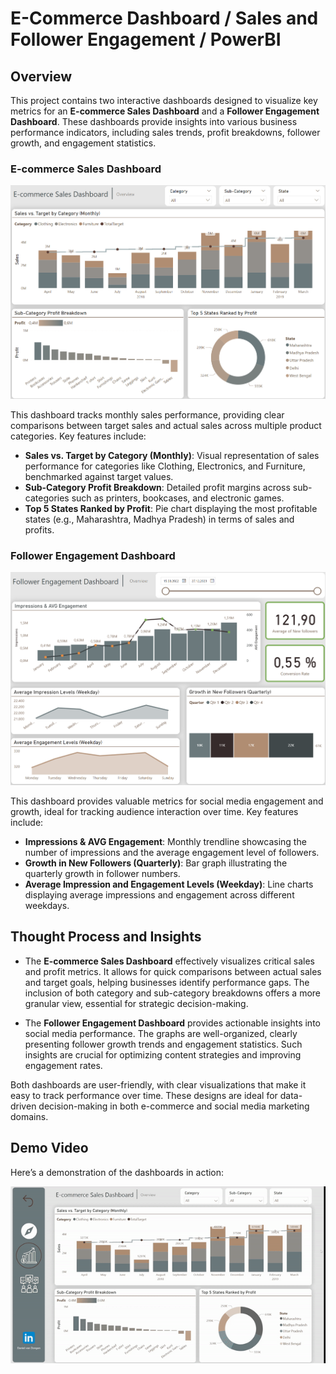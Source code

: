 # E-Commerce Dashboard / Sales and Follower Engagement / PowerBI

## Overview

This project contains two interactive dashboards designed to visualize key metrics for an **E-commerce Sales Dashboard** and a **Follower Engagement Dashboard**. 
These dashboards provide insights into various business performance indicators, including sales trends, profit breakdowns, follower growth, and engagement statistics.

### E-commerce Sales Dashboard

<img src="https://github.com/DanielvanDongen/PowerBI-Ecommerce-Engagement/blob/main/pictures/Ecommerce_sales.png" alt="E-commerce Sales" width="600"/>

This dashboard tracks monthly sales performance, providing clear comparisons between target sales and actual sales across multiple product categories. Key features include:

- **Sales vs. Target by Category (Monthly)**: Visual representation of sales performance for categories like Clothing, Electronics, and Furniture, benchmarked against target values.
- **Sub-Category Profit Breakdown**: Detailed profit margins across sub-categories such as printers, bookcases, and electronic games.
- **Top 5 States Ranked by Profit**: Pie chart displaying the most profitable states (e.g., Maharashtra, Madhya Pradesh) in terms of sales and profits.

### Follower Engagement Dashboard

<img src="https://github.com/DanielvanDongen/PowerBI-Ecommerce-Engagement/blob/main/pictures/Engagement.png" alt="Follower Engagement" width="600"/>

This dashboard provides valuable metrics for social media engagement and growth, ideal for tracking audience interaction over time. Key features include:

- **Impressions & AVG Engagement**: Monthly trendline showcasing the number of impressions and the average engagement level of followers.
- **Growth in New Followers (Quarterly)**: Bar graph illustrating the quarterly growth in follower numbers.
- **Average Impression and Engagement Levels (Weekday)**: Line charts displaying average impressions and engagement across different weekdays.

## Thought Process and Insights

- The **E-commerce Sales Dashboard** effectively visualizes critical sales and profit metrics. It allows for quick comparisons between actual sales and target goals, helping businesses identify performance gaps. The inclusion of both category and sub-category breakdowns offers a more granular view, essential for strategic decision-making.
  
- The **Follower Engagement Dashboard** provides actionable insights into social media performance. The graphs are well-organized, clearly presenting follower growth trends and engagement statistics. Such insights are crucial for optimizing content strategies and improving engagement rates.

Both dashboards are user-friendly, with clear visualizations that make it easy to track performance over time. These designs are ideal for data-driven decision-making in both e-commerce and social media marketing domains.

## Demo Video

Here’s a demonstration of the dashboards in action:

![Demo Video](https://github.com/DanielvanDongen/PowerBI-Ecommerce-Engagement/blob/main/pictures/2024-10-1314-38-29-ezgif.com-video-to-gif-converter.gif)
